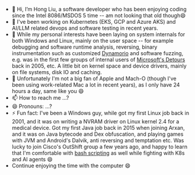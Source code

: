 - 👋 Hi, I’m Hong Liu, a software developer who has been enjoying coding since the Intel 8086/MSDOS 5 time -- am not looking that old though😄
- 👀 I've been working on Kubernetes (EKS, GCP and Azure AKS) and AI/LLM related devops and software testing in recent years.
- 🌱 While my personal interests have been laying on system internals for both Windows and Linux, mainly on the user space -- for example debugging and software runtime analysis, reversing, binary instrumentation such as customized [Dynamorio](https://dynamorio.org/) and software fuzzing, e.g. was in the first few groups of internal users of [Microsoft's Detours](https://github.com/microsoft/Detours) back in 2005, etc. A little bit on kernel space and device drivers, mainly on file systems, disk IO and caching.
- 💞️ Unfortunately I'm not a big fan of Apple and Mach-O (though I've been using work-related Mac a lot in recent years), as I only have 24 hours a day, same like you 😄
- 📫 How to reach me ...?
- 😄 Pronouns: ...?
- ⚡ Fun fact: I've been a Windows guy, while got my first Linux job back in 2001, and it was on writing a NVRAM driver on Linux kernel 2.4 for a medical device. Got my first Java job back in 2015 when joining Arxan, and it was on Java bytecode and Dex obfuscation, and playing games with JVM and Android's Dalvik, anti reversing and temptation etc. Was lucky to join Cisco's OutShift group a few years ago, and happy to learn that I'm comfortable with [bash scripting](https://github.com/bookworm6914/public-shared/tree/main/mac_linux) as well while fighting with K8s and AI agents 😄
- Continue enjoying the time with the computer 😄

<!---
bookworm6914/bookworm6914 is a ✨ special ✨ repository because its `README.md` (this file) appears on your GitHub profile.
You can click the Preview link to take a look at your changes.
--->
